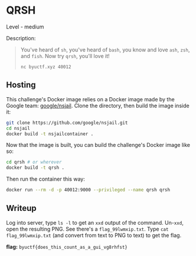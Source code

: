 # QRSH
Level - medium

Description:
> You've heard of `sh`, you've heard of `bash`, you know and love `ash`,
> `zsh`, and `fish`. Now try `qrsh`, you'll love it!
>
> `nc byuctf.xyz 40012`

## Hosting

This challenge's Docker image relies on a Docker image made by the Google team: [google/nsjail](https://github.com/google/nsjail). Clone the directory, then build the image inside it:

```bash
git clone https://github.com/google/nsjail.git
cd nsjail
docker build -t nsjailcontainer .
```

Now that the image is built, you can build the challenge's Docker image like so:

```bash
cd qrsh # or wherever
docker build -t qrsh .
```

Then run the container this way:

```bash
docker run --rm -d -p 40012:9000 --privileged --name qrsh qrsh
```

## Writeup
Log into server, type `ls -l` to get an `xxd` output of the command.
Un-`xxd`, open the resulting PNG. See there's a `flag_99lwmxip.txt`.
Type `cat flag_99lwmxip.txt` (and convert from text to PNG to text) to
get the flag.

**flag:** `byuctf{does_this_count_as_a_gui_vg8rhfst}`
